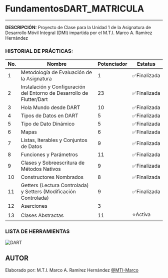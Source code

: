 # FundamentosDART_MATRICULA
----

**DESCRIPCIÓN:**
Proyecto de Clase para la Unidad 1 de la Asignatura de Desarrollo Móvil Integral (DMI) impartida por el M.T.I. Marco A. Ramírez Hernández

### HISTORIAL DE PRÁCTICAS:

|No.|Nombre|Potenciador|Estatus|
|--|--|--|--|
|1|Metodología de Evaluación de la  Asignatura|1|✅Finalizada|
|2|Instalación y Configuración del Entorno de Desarrollo de Flutter/Dart|23|✅Finalizada|
|3|Hola Mundo desde DART|10|✅Finalizada|
|4|Tipos de Datos en DART|5|✅Finalizada|
|5|Tipo de Dato Dinámico|5|✅Finalizada|
|6|Mapas|6|✅Finalizada|
|7|Listas, Iterables y Conjuntos de Datos|9|✅Finalizada|
|8|Funciones y Parámetros|11|✅Finalizada|
|9|Clases y Sobreescritura de Métodos Nativos|9|✅Finalizada|
|10|Constructores Nombrados|8|✅Finalizada|
|11|Getters (Lectura Controlada) y Setters (Modificación Controlada)|9|✅Finalizada|
|12|Aserciones|3||
|13|Clases Abstractas|11|⭐Activa

### LISTA DE HERRAMIENTAS
![DART](https://img.shields.io/badge/Dart-0175C2?style=for-the-badge&logo=dart&logoColor=white)

## AUTOR
Elaborado por: M.T.I. Marco A. Ramírez Hernández  [@MTI-Marco](https://github.com/MTI-MarcoRH)



